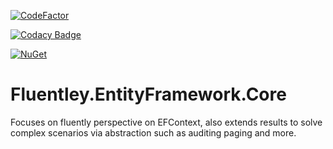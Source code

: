 [![CodeFactor](https://www.codefactor.io/repository/github/fluentley/fluentley.entityframework.core/badge)](https://www.codefactor.io/repository/github/fluentley/fluentley.entityframework.core)

[![Codacy Badge](https://api.codacy.com/project/badge/Grade/e64e4a9eb50a4467a0def1d53aadef0c)](https://www.codacy.com/project/emre_3/Fluentley.EntityFramework.Core/dashboard?utm_source=github.com&amp;utm_medium=referral&amp;utm_content=fluentley/Fluentley.EntityFramework.Core&amp;utm_campaign=Badge_Grade_Dashboard)

[![NuGet](https://img.shields.io/nuget/v/Nuget.Core.svg)](https://www.nuget.org/packages/Fluentley.EntityFramework.Core/)

# Fluentley.EntityFramework.Core
Focuses on fluently perspective on EFContext, also extends results to solve complex scenarios via abstraction such as auditing paging and more.
